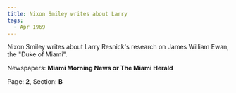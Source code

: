 ```yaml
---  
title: Nixon Smiley writes about Larry  
tags:  
  - Apr 1969  
---  
```

  
Nixon Smiley writes about Larry Resnick's research on James William Ewan, the "Duke of Miami".  
  
Newspapers: **Miami Morning News or The Miami Herald**  
  
Page: **2**, Section: **B** 
